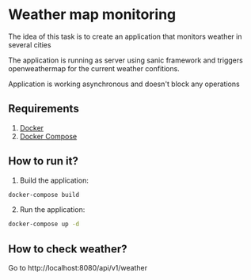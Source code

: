 # Weather map monitoring
The idea of this task is to create an application that monitors weather in several cities

The application is running as server using sanic framework and triggers openweathermap for the current weather confitions.

Application is working asynchronous and doesn't block any operations


## Requirements

1. [Docker](https://docs.docker.com/install/)
2. [Docker Compose](https://docs.docker.com/compose/install/)

## How to run it?
1. Build the application:
```sh
docker-compose build
```

2. Run the application:
```sh
docker-compose up -d
```

## How to check weather?
Go to http://localhost:8080/api/v1/weather
